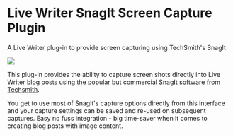 Live Writer SnagIt Screen Capture Plugin
========================================

A Live Writer plug-in to provide screen capturing using TechSmith's SnagIt

<img src="http://www.west-wind.com/tools/Images/SnagitLiveWriterPlugin.png" />

This plug-in provides the ability to capture screen shots directly into Live Writer blog posts
using the popular but commercial <a href="http://www.techsmith.com/snagit.html">SnagIt software from Techsmith</a>. 

You get to use most of Snagit's capture options directly from this interface and your capture settings
can be saved and re-used on subsequent captures. Easy no fuss integration - big time-saver when
it comes to creating blog posts with image content.


